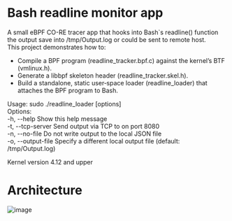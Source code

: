 # Bash readline monitor app

A small eBPF CO-RE tracer app that hooks into Bash`s readline() function the output save into /tmp/Output.log or could be sent to remote host.<br>
This project demonstrates how to:<br>
- Compile a BPF program (readline_tracker.bpf.c) against the kernel’s BTF (vmlinux.h).<br>
- Generate a libbpf skeleton header (readline_tracker.skel.h).<br>
- Build a standalone, static user‐space loader (readline_loader) that attaches the BPF program to Bash. <br>

 Usage: sudo ./readline_loader [options]<br>
&#9; Options:<br>
&#9;&#9;   -h, --help                Show this help message<br>
&#9;&#9;   -t, --tcp-server <host>   Send output via TCP to <host> on port 8080<br>
&#9;&#9;   -n, --no-file             Do not write output to the local JSON file<br>
&#9;&#9;   -o, --output-file <FILE>  Specify a different local output file (default: /tmp/Output.log)<br>

Kernel version 4.12 and upper<br>

# Architecture

![image](https://github.com/user-attachments/assets/24f6ed1d-7a7b-4558-a6fb-ab5531c0f135)


